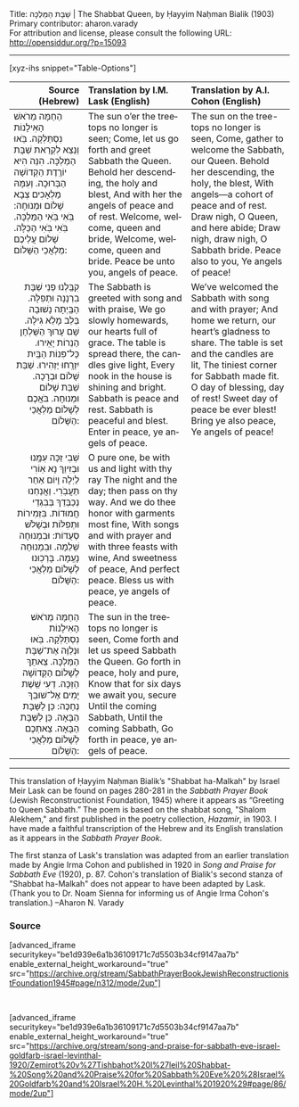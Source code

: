 <html>
<head></head>
<body>
Title: שַׁבָּת הַמַּלְכָּה | The Shabbat Queen, by Ḥayyim Naḥman Bialik (1903)<br />
Primary contributor: aharon.varady<br />
For attribution and license, please consult the following URL: <a href="http://opensiddur.org/?p=15093">http://opensiddur.org/?p=15093</a>
<p />
<hr />

[xyz-ihs snippet="Table-Options"]<table style="margin-left: auto; margin-right: auto;" class="draggable">
<thead><tr><th id="x" style="text-align: right;">Source (Hebrew)</th><th style="text-align: left;">Translation by I.M. Lask (English)</th><th style="text-align: left;">Translation by A.I. Cohon (English)</th></tr></thead>
<tbody>
<tr><td style="vertical-align:top;">
<div class="liturgy" lang="he">
הַחַמָּה מֵרֹאשׁ הָאִילָנוֹת נִסְתַּלְּקָה. 
בֹּֽאוּ וְנֵצֵא לִקְרַאת שַׁבָּת הַמַּלְכָּה.
הִנֵּה הִיא יוֹרֶֽדֶת הַקְדוֹשָׁה הַבְּרוּכָה.
וְעִמָּהּ מַלְאָכִים צְבָא שָׁלוֹם וּמְנוּחָה:
בֹּֽאִי בֹּֽאִי הַמַּלְכָּה.
בֹּֽאִי בֹּֽאִי הַכַּלָּה.
שָׁלוֹם עֲלֵיכֶם מַלְאֲכֵי הַשָּׁלוֹם:
</div></td>

<td style="vertical-align:top;">
<div class="english" lang="en">
The sun o’er the treetops no longer is seen;
Come, let us go forth and greet Sabbath the Queen. 
Behold her descending, the holy and blest,
And with her the angels of peace and of rest. 
Welcome, welcome, queen and bride,
Welcome, welcome, queen and bride.
Peace be unto you, angels of peace.
</div></td>

<td style="vertical-align:top;">
<div class="english" lang="en">
The sun on the tree-tops no longer is seen, 
Come, gather to welcome the Sabbath, our Queen. 
Behold her descending, the holy, the blest, 
With angels—a cohort of peace and of rest. 
Draw nigh, O Queen, and here abide; 
Draw nigh, draw nigh, O Sabbath bride. 
Peace also to you, Ye angels of peace! 
</div></td></tr>


<tr><td style="vertical-align:top;">
<div class="liturgy" lang="he" style="text-align: right;">
קִבַּֽלְנוּ פְנֵי שַׁבָּת בִרְנָנָה וּתְפִלָּה. 
הַבַּֽיְתָה נָשׁוּבָה בְּלֵב מָלֵא גִילָה. 
שָׁם עָרוּךְ הַשֻּׁלְחָן הַנֵרוֹת יָאִֽירוּ. 
כָּל־פִּנוֹת הַבַּֽיִת יִזְרָֽחוּ יַזְהִירוּ.
שַׁבַּת שָׁלוֹם וּבְרָכָה.
שַׁבַּת שָׁלוֹם וּמְנוּחָה.
בֹּאֲכֶם לְשָׁלוֹם מַלְאֲכֵי הַשָּׁלוֹם:
</div></td>

<td style="vertical-align:top;">
<div class="english" lang="en">
The Sabbath is greeted with song and with praise, 
We go slowly homewards, our hearts full of grace. 
The table is spread there, the candles give light, 
Every nook in the house is shining and bright. 
Sabbath is peace and rest.
Sabbath is peaceful and blest.
Enter in peace, ye angels of peace.
</div></td>

<td style="vertical-align:top;">
<div class="english" lang="en">
We’ve welcomed the Sabbath with song and with prayer; 
And home we return, our heart’s gladness to share. 
The table is set and the candles are lit, 
The tiniest corner for Sabbath made fit. 
O day of blessing, day of rest! 
Sweet day of peace be ever blest! 
Bring ye also peace, Ye angels of peace! 
</div></td></tr>


<tr><td style="vertical-align:top;">
<div class="liturgy" lang="he" style="text-align: right;">
שְׁבִי זַכָּה עִמָּֽנוּ וּבְזִיוֵךְ נָא אֽוֹרִי 
לַיְלָה וָיוֹם אַחַר תַּעֲבֹֽרִי.
וַאֲנַחְנוּ נְכַבְּדֵךְ בְּבִגְדֵי חֲמוּדוֹת.
בִּזְמִירוֹת וּתְפִלּוֹת וּבְשָׁלֹשׁ סְעֻדוֹת:
וּבִמְנוּחָה שְׁלֵמָה.
וּבִמְנוּחָה נָעֵֽמָה.
בָּרְכֽוּנוּ לְשָׁלוֹם מַלְאֲכֵי הַשָּׁלוֹם:
</div></td>

<td style="vertical-align:top;">
<div class="english" lang="en">
O pure one, be with us and light with thy ray 
The night and the day; then pass on thy way.
And we do thee honor with garments most fine, 
With songs and with prayer and with three feasts with wine,
And sweetness of peace,
And perfect peace.
Bless us with peace, ye angels of peace.
</div></td>

<td style="vertical-align:top;">
<div class="english" lang="en">

</div></td></tr>


<tr><td style="vertical-align:top;">
<div class="liturgy" lang="he" style="text-align: right;">
הַחַמָּה מֵרֹאשׁ הָאִילָנוֹת נִסְתַּלְּקָה. 
בֹּֽאוּ וּנְלַוֶּה אֶת־שַׁבָּת הַמַּלְכָּה.
צֵאתֵךְ לְשָׁלוֹם הַקְּדוֹשָׁה הַזַּכָּה.
דְעִי שֵֽׁשֶׁת יָמִים אֶל־שׁוּבֵךְ נְחַכֶּה:
כֵּן לַשַּׁבָּת הַבָּאָה.
כֵּן לַשַּׁבָּת הַבָּאָה.
צֵאתְכֶם לְשָׁלוֹם מַלְאֲכֵי הַשָׁלוֹם:
</div></td>

<td style="vertical-align:top;">
<div class="english" lang="en">
The sun in the treetops no longer is seen,
Come forth and let us speed Sabbath the Queen. 
Go forth in peace, holy and pure,
Know that for six days we await you, secure 
Until the coming Sabbath,
Until the coming Sabbath,
Go forth in peace, ye angels of peace.
</div></td>

<td style="vertical-align:top;">
<div class="english" lang="en">

</div></td></tr>
</tbody></table>

<hr />

This translation of Ḥayyim Naḥman Bialik’s "Shabbat ha-Malkah" by Israel Meir Lask can be found on pages 280-281 in the <em>Sabbath Prayer Book</em> (Jewish Reconstructionist Foundation, 1945) where it appears as “Greeting to Queen Sabbath.” The poem is based on the shabbat song, "Shalom Alekhem," and first published in the poetry collection, <em>Hazamir</em>, in 1903. I have made a faithful transcription of the Hebrew and its English translation as it appears in the <em>Sabbath Prayer Book</em>. 

The first stanza of Lask's translation was adapted from an earlier translation made by Angie Irma Cohon and published in 1920 in <em>Song and Praise for Sabbath Eve</em> (1920), p. 87. Cohon's translation of Bialik's second stanza of "Shabbat ha-Malkah" does not appear to have been adapted by Lask. (Thank you to Dr. Noam Sienna for informing us of Angie Irma Cohon's translation.) –Aharon N. Varady

<h3>Source</h3>

[advanced_iframe securitykey="be1d939e6a1b36109171c7d5503b34cf9147aa7b" enable_external_height_workaround="true" src="https://archive.org/stream/SabbathPrayerBookJewishReconstructionistFoundation1945#page/n312/mode/2up"]

&nbsp;

[advanced_iframe securitykey="be1d939e6a1b36109171c7d5503b34cf9147aa7b" enable_external_height_workaround="true" src="https://archive.org/stream/song-and-praise-for-sabbath-eve-israel-goldfarb-israel-levinthal-1920/Zemirot%20v%27Tishbahot%20l%27leil%20Shabbat-%20Song%20and%20Praise%20for%20Sabbath%20Eve%20%28Israel%20Goldfarb%20and%20Israel%20H.%20Levinthal%201920%29#page/86/mode/2up"]

&nbsp;
</body>
</html>